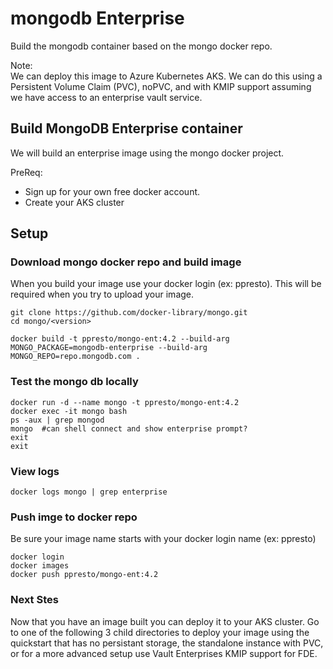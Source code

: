 # mongodb Enterprise
Build the mongodb container based on the mongo docker repo.  

Note:  
We can deploy this image to Azure Kubernetes AKS.  We can do this using a Persistent Volume Claim (PVC), noPVC, and with KMIP support assuming we have access to an enterprise vault service.  

## Build MongoDB Enterprise container 
We will build an enterprise image using the mongo docker project.  

PreReq:
* Sign up for your own free docker account.
* Create your AKS cluster

## Setup

### Download mongo docker repo and build image
When you build your image use your docker login (ex: ppresto).  This will be required when you try to upload your image.
```
git clone https://github.com/docker-library/mongo.git
cd mongo/<version>

docker build -t ppresto/mongo-ent:4.2 --build-arg MONGO_PACKAGE=mongodb-enterprise --build-arg MONGO_REPO=repo.mongodb.com .
```

### Test the mongo db locally
```
docker run -d --name mongo -t ppresto/mongo-ent:4.2
docker exec -it mongo bash
ps -aux | grep mongod
mongo  #can shell connect and show enterprise prompt?
exit
exit
```

### View logs
```
docker logs mongo | grep enterprise
```

### Push imge to docker repo
Be sure your image name starts with your docker login name (ex: ppresto)
```
docker login
docker images
docker push ppresto/mongo-ent:4.2
```

### Next Stes
Now that you have an image built you can deploy it to your AKS cluster.  Go to one of the following 3 child directories to deploy your image using the quickstart that has no persistant storage, the standalone instance with PVC, or for a more advanced setup use Vault Enterprises KMIP support for FDE.  